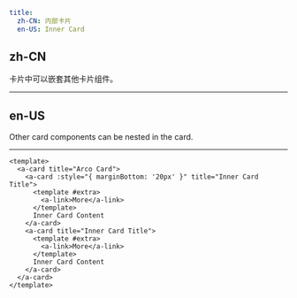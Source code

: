 ```yaml
title:
  zh-CN: 内部卡片
  en-US: Inner Card
```

## zh-CN

卡片中可以嵌套其他卡片组件。

---

## en-US

Other card components can be nested in the card.

---

```vue
<template>
  <a-card title="Arco Card">
    <a-card :style="{ marginBottom: '20px' }" title="Inner Card Title">
      <template #extra>
        <a-link>More</a-link>
      </template>
      Inner Card Content
    </a-card>
    <a-card title="Inner Card Title">
      <template #extra>
        <a-link>More</a-link>
      </template>
      Inner Card Content
    </a-card>
  </a-card>
</template>
```
